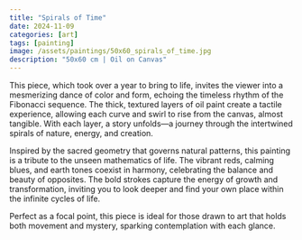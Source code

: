 ```yaml
---
title: "Spirals of Time"
date: 2024-11-09
categories: [art]
tags: [painting]
image: /assets/paintings/50x60_spirals_of_time.jpg
description: "50x60 cm | Oil on Canvas"
---
```


This piece, which took over a year to bring to life, invites the viewer into a mesmerizing dance of color and form, echoing the timeless rhythm of the Fibonacci sequence. The thick, textured layers of oil paint create a tactile experience, allowing each curve and swirl to rise from the canvas, almost tangible. With each layer, a story unfolds—a journey through the intertwined spirals of nature, energy, and creation.

Inspired by the sacred geometry that governs natural patterns, this painting is a tribute to the unseen mathematics of life. The vibrant reds, calming blues, and earth tones coexist in harmony, celebrating the balance and beauty of opposites. The bold strokes capture the energy of growth and transformation, inviting you to look deeper and find your own place within the infinite cycles of life.

Perfect as a focal point, this piece is ideal for those drawn to art that holds both movement and mystery, sparking contemplation with each glance.

